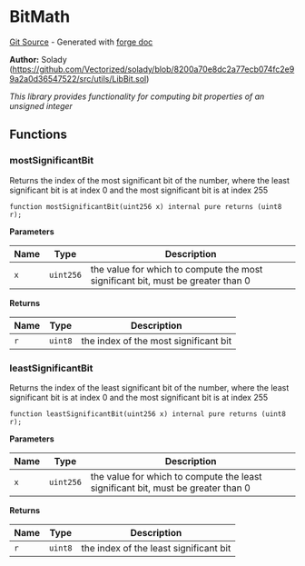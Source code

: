 # BitMath
[Git Source](https://github.com/uniswap/v4-core/blob/b619b6718e31aa5b4fa0286520c455ceb950276d/src/libraries/BitMath.sol) - Generated with [forge doc](https://book.getfoundry.sh/reference/forge/forge-doc)

**Author:**
Solady (https://github.com/Vectorized/solady/blob/8200a70e8dc2a77ecb074fc2e99a2a0d36547522/src/utils/LibBit.sol)

*This library provides functionality for computing bit properties of an unsigned integer*


## Functions
### mostSignificantBit

Returns the index of the most significant bit of the number,
where the least significant bit is at index 0 and the most significant bit is at index 255


```solidity
function mostSignificantBit(uint256 x) internal pure returns (uint8 r);
```
**Parameters**

|Name|Type|Description|
|----|----|-----------|
|`x`|`uint256`|the value for which to compute the most significant bit, must be greater than 0|

**Returns**

|Name|Type|Description|
|----|----|-----------|
|`r`|`uint8`|the index of the most significant bit|


### leastSignificantBit

Returns the index of the least significant bit of the number,
where the least significant bit is at index 0 and the most significant bit is at index 255


```solidity
function leastSignificantBit(uint256 x) internal pure returns (uint8 r);
```
**Parameters**

|Name|Type|Description|
|----|----|-----------|
|`x`|`uint256`|the value for which to compute the least significant bit, must be greater than 0|

**Returns**

|Name|Type|Description|
|----|----|-----------|
|`r`|`uint8`|the index of the least significant bit|


